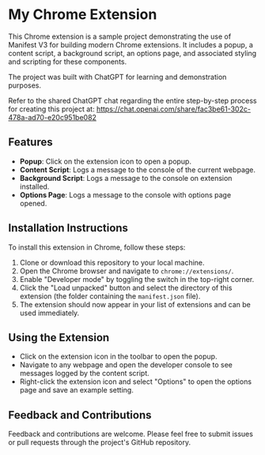 # My Chrome Extension

This Chrome extension is a sample project demonstrating the use of Manifest V3 for building modern Chrome extensions. It includes a popup, a content script, a background script, an options page, and associated styling and scripting for these components.

The project was built with ChatGPT for learning and demonstration purposes.  

Refer to the shared ChatGPT chat regarding the entire step-by-step process for creating this project at: https://chat.openai.com/share/fac3be61-302c-478a-ad70-e20c951be082

## Features

- **Popup**: Click on the extension icon to open a popup.
- **Content Script**: Logs a message to the console of the current webpage.
- **Background Script**: Logs a message to the console on extension installed.
- **Options Page**: Logs a message to the console with options page opened.

## Installation Instructions

To install this extension in Chrome, follow these steps:

1. Clone or download this repository to your local machine.
2. Open the Chrome browser and navigate to `chrome://extensions/`.
3. Enable "Developer mode" by toggling the switch in the top-right corner.
4. Click the "Load unpacked" button and select the directory of this extension (the folder containing the `manifest.json` file).
5. The extension should now appear in your list of extensions and can be used immediately.

## Using the Extension

- Click on the extension icon in the toolbar to open the popup.
- Navigate to any webpage and open the developer console to see messages logged by the content script.
- Right-click the extension icon and select "Options" to open the options page and save an example setting.

## Feedback and Contributions

Feedback and contributions are welcome. Please feel free to submit issues or pull requests through the project's GitHub repository.
